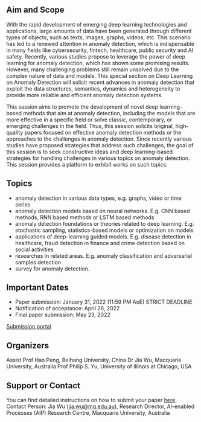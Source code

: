 ## Aim and Scope

With the rapid development of emerging deep learning technologies and applications, large amounts of data have been generated through different types of objects, such as texts, images, graphs, videos, etc. This scenario has led to a renewed attention in anomaly detection, which is indispensable in many fields like cybersecurity, fintech, healthcare, public security and AI safety. Recently, various studies propose to leverage the power of deep learning for anomaly detection, which has shown some promising results. However, many challenging problems still remain unsolved due to the complex nature of data and models. This special section on Deep Learning on Anomaly Detection will solicit recent advances in anomaly detection that exploit the data structures, semantics, dynamics and heterogeneity to provide more reliable and efficient anomaly detection systems.

This session aims to promote the development of novel deep learning-based methods that aim at anomaly detection, including the models that are more effective in a specific field or solve classic, contemporary, or emerging challenges in the field. Thus, this session solicits original, high-quality papers focused on effective anomaly detection methods or the approaches to the challenges in anomaly detection. Since recently various studies have proposed strategies that address such challenges, the goal of this session is to seek constructive ideas and deep learning-based strategies for handling challenges in various topics on anomaly detection. This session provides a platform to exhibit works on such topics:

## Topics

- anomaly detection in various data types, e.g. graphs, video or time series
- anomaly detection models based on neural networks. E.g. CNN based methods, RNN based methods or LSTM based methods
- anomaly detection foundations or theories related to deep learning. E.g. stochastic sampling, statistics-based models or optimization on models
- applications of deep-learning guided models. E.g. disease detection in healthcare, fraud detection in finance and crime detection based on social activities
- researches in related areas. E.g. anomaly classification and adversarial samples detection
- survey for anomaly detection.

## Important Dates

- Paper submission: January 31, 2022 (11:59 PM AoE) STRICT DEADLINE
- Notification of acceptance: April 26, 2022
- Final paper submission: May 23, 2022

[Submission portal](https://wcci2022.org/submission/)

## Organizers
Assist Prof Hao Peng, Beihang University, China
Dr Jia Wu, Macquarie University, Australia
Prof Philip S. Yu, University of Illinois at Chicago, USA

## Support or Contact
You can find detailed instructions on how to submit your paper [here](https://cmt3.research.microsoft.com/docs/help/author/author-submission-form.html).
Contact Person: Jia Wu (jia.wu@mq.edu.au), Research Director, AI-enabled Processes (AIP) Research Centre, Macquarie University, Australia
